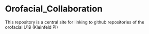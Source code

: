 # Orofacial_Collaboration

This repository is a central site for linking to github repositories of the orofacial U19 (Kleinfeld PI)

